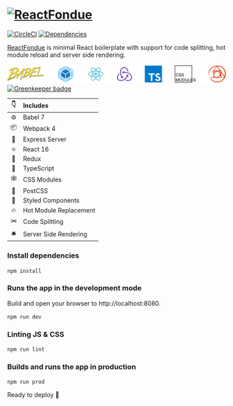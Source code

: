 # [![ReactFondue](https://svgshare.com/i/BAq.svg)](https://www.reactfondue.co/)
 [![CircleCI](https://circleci.com/gh/luangjokaj/react-fondue/tree/master.svg?style=svg)](https://circleci.com/gh/luangjokaj/react-fondue/tree/master) [![Dependencies](https://david-dm.org/luangjokaj/react-fondue/status.svg)](https://david-dm.org/luangjokaj/react-fondue)

[ReactFondue](https://www.reactfondue.co/) is minimal React boilerplate with support for code splitting, hot module reload and server side rendering.

[![Technologies](src/assets/img/tech-stack.svg)](https://www.reactfondue.co/) [![Greenkeeper badge](https://badges.greenkeeper.io/luangjokaj/react-fondue.svg)](https://greenkeeper.io/)

|👇|Includes|
|:-:|:---|
|⚙| Babel 7|
|📦| Webpack 4|
|🤖| Express Server|
|⚛| React 16|
|🎒| Redux|
|🌈| TypeScript|
|🕸| CSS Modules|
|🎨| PostCSS|
|💅| Styled Components|
|🔥| Hot Module Replacement|
|✂️| Code Splitting|
|🛎| Server Side Rendering|

### Install dependencies
```
npm install
```

### Runs the app in the development mode
Build and open your browser to http://localhost:8080.
```
npm run dev
```

### Linting JS & CSS
```
npm run lint
```

### Builds and runs the app in production
```
npm run prod
```

Ready to deploy 🚀
